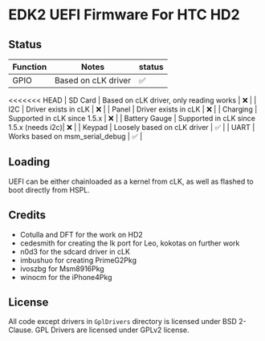 # EDK2 UEFI Firmware For HTC HD2

## Status 

| Function      | Notes                                   | status |
|---------------|-----------------------------------------|--------|
| GPIO          | Based on cLK driver                     |   ✅   |
<<<<<<< HEAD
| SD Card       | Based on cLK driver, only reading works |   ❌   |
| I2C           | Driver exists in cLK                    |   ❌   |
| Panel         | Driver exists in cLK                    |   ❌   |
| Charging      | Supported in cLK since 1.5.x            |   ❌   |
| Battery Gauge | Supported in cLK since 1.5.x (needs i2c)|   ❌   |
| Keypad        | Loosely based on cLK driver             |   ✅   |
| UART          | Works based on msm_serial_debug         |   ✅   |

## Loading
UEFI can be either chainloaded as a kernel from cLK, as well as flashed to boot directly from HSPL.

## Credits
 - Cotulla and DFT for the work on HD2
 - cedesmith for creating the lk port for Leo, kokotas on further work
 - n0d3 for the sdcard driver in cLK
 - imbushuo for creating PrimeG2Pkg
 - ivoszbg for Msm8916Pkg
 - winocm for the iPhone4Pkg

## License
All code except drivers in `GplDrivers` directory is licensed under BSD 2-Clause. 
GPL Drivers are licensed under GPLv2 license.
